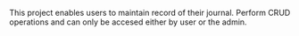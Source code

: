 This project enables users to maintain record of their journal. Perform CRUD operations and can only
be accesed either by user or the admin.

